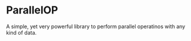 # ParallelOP
A simple, yet very powerful library to perform parallel operatinos with any kind of data.
